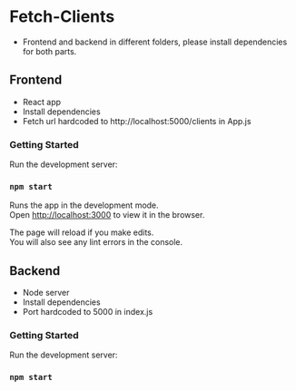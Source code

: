 # Fetch-Clients
- Frontend and backend in different folders, please install dependencies for both parts.

## Frontend
- React app
- Install dependencies
- Fetch url hardcoded to http://localhost:5000/clients in App.js

### Getting Started
Run the development server:
### `npm start`
Runs the app in the development mode.\
Open [http://localhost:3000](http://localhost:3000) to view it in the browser.

The page will reload if you make edits.\
You will also see any lint errors in the console.
## Backend
- Node server
- Install dependencies
- Port hardcoded to 5000 in index.js
### Getting Started
Run the development server:

### `npm start`